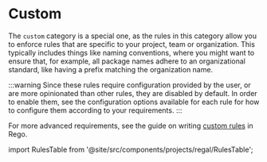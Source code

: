 # Custom

The `custom` category is a special one, as the rules in this category allow you
to enforce rules that are specific to your project, team or organization. This
typically includes things like naming conventions, where you might want to
ensure that, for example, all package names adhere to an organizational
standard, like having a prefix matching the organization name.

:::warning
Since these rules require configuration provided by the user, or are more
opinionated than other rules, they are disabled by default. In order to enable
them, see the configuration options available for each rule for how to configure
them according to your requirements.
:::

For more advanced requirements, see the guide on writing [custom rules](https://docs.styra.com/regal/custom-rules) in Rego.

import RulesTable from '@site/src/components/projects/regal/RulesTable';

<!-- markdownlint-disable MD033 -->
<RulesTable category="custom"/>
